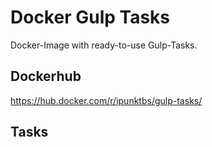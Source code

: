 # Docker Gulp Tasks
Docker-Image with ready-to-use Gulp-Tasks.

## Dockerhub
https://hub.docker.com/r/ipunktbs/gulp-tasks/

## Tasks

